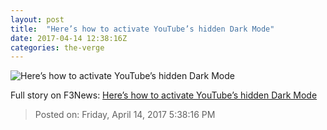 ```yaml
---
layout: post
title:  "Here’s how to activate YouTube’s hidden Dark Mode"
date: 2017-04-14 12:38:16Z
categories: the-verge
---
```


![Here’s how to activate YouTube’s hidden Dark Mode](https://cdn0.vox-cdn.com/thumbor/jydkFPAdekpVmpAG2vOYzbSI0rg=/0x23:1105x602/fit-in/1200x630/cdn3.vox-cdn.com/uploads/chorus_asset/file/8340059/Screen_Shot_2017_04_14_at_1.32.32_PM.png)




Full story on F3News: [Here’s how to activate YouTube’s hidden Dark Mode](http://www.f3nws.com/n/ZBSaFE)

> Posted on: Friday, April 14, 2017 5:38:16 PM
